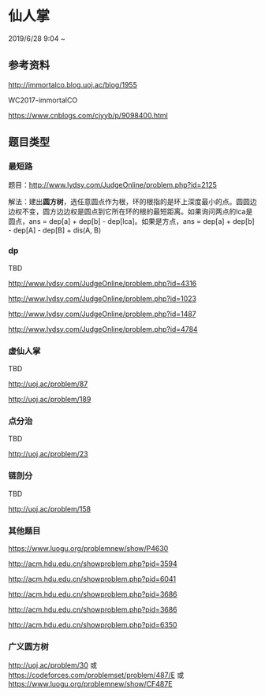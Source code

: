 # 仙人掌

2019/6/28 9:04 ~ 

## 参考资料

http://immortalco.blog.uoj.ac/blog/1955

WC2017-immortalCO

https://www.cnblogs.com/cjyyb/p/9098400.html

## 题目类型

### 最短路

题目：http://www.lydsy.com/JudgeOnline/problem.php?id=2125

解法：建出**圆方树**，选任意圆点作为根，环的根指的是环上深度最小的点。圆圆边边权不变，圆方边边权是圆点到它所在环的根的最短距离。如果询问两点的lca是圆点，ans = dep[a] + dep[b] - dep[lca]。如果是方点，ans = dep[a] + dep[b] - dep[A] - dep[B] + dis(A, B)

### dp

TBD

http://www.lydsy.com/JudgeOnline/problem.php?id=4316

http://www.lydsy.com/JudgeOnline/problem.php?id=1023

http://www.lydsy.com/JudgeOnline/problem.php?id=1487

http://www.lydsy.com/JudgeOnline/problem.php?id=4784

### 虚仙人掌

TBD

http://uoj.ac/problem/87

http://uoj.ac/problem/189

### 点分治

TBD

http://uoj.ac/problem/23

### 链剖分

TBD

http://uoj.ac/problem/158

### 其他题目

https://www.luogu.org/problemnew/show/P4630

http://acm.hdu.edu.cn/showproblem.php?pid=3594

http://acm.hdu.edu.cn/showproblem.php?pid=6041

http://acm.hdu.edu.cn/showproblem.php?pid=3686

http://acm.hdu.edu.cn/showproblem.php?pid=3686

http://acm.hdu.edu.cn/showproblem.php?pid=6350

### 广义圆方树

http://uoj.ac/problem/30 或 https://codeforces.com/problemset/problem/487/E 或 https://www.luogu.org/problemnew/show/CF487E
